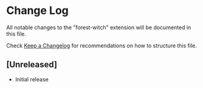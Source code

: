 # Change Log

All notable changes to the "forest-witch" extension will be documented in this file.

Check [Keep a Changelog](http://keepachangelog.com/) for recommendations on how to structure this file.

## [Unreleased]

- Initial release
